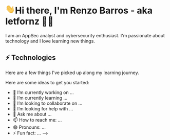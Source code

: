# <img src="https://raw.githubusercontent.com/ABSphreak/ABSphreak/master/gifs/Hi.gif" width="30px">Hi there, I'm Renzo Barros - aka letfornz 👨‍💻

I am an AppSec analyst and cybersecurity enthusiast. I'm passionate about technology and I love learning new things.

## ⚡ Technologies

Here are a few things I've picked up along my learning journey.




Here are some ideas to get you started:

- 🔭 I’m currently working on ...
- 🌱 I’m currently learning ...
- 👯 I’m looking to collaborate on ...
- 🤔 I’m looking for help with ...
- 💬 Ask me about ...
- 📫 How to reach me: ...
- 😄 Pronouns: ...
- ⚡ Fun fact: ...
-->

